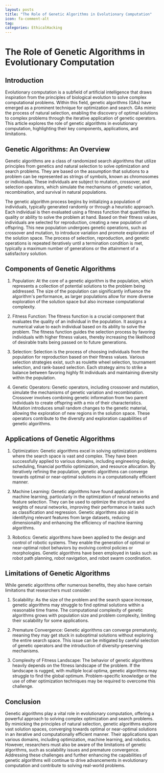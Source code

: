```yaml
---
layout: posts
title: "The Role of Genetic Algorithms in Evolutionary Computation"
icon: fa-comment-alt
tag:      
categories: EthicalHacking
---
```



# The Role of Genetic Algorithms in Evolutionary Computation

## Introduction

Evolutionary computation is a subfield of artificial intelligence that draws inspiration from the principles of biological evolution to solve complex computational problems. Within this field, genetic algorithms (GAs) have emerged as a prominent technique for optimization and search. GAs mimic the process of natural selection, enabling the discovery of optimal solutions to complex problems through the iterative application of genetic operators. This article explores the role of genetic algorithms in evolutionary computation, highlighting their key components, applications, and limitations.

## Genetic Algorithms: An Overview

Genetic algorithms are a class of randomized search algorithms that utilize principles from genetics and natural selection to solve optimization and search problems. They are based on the assumption that solutions to a problem can be represented as strings of symbols, known as chromosomes or individuals. These individuals are subject to mutation, crossover, and selection operators, which simulate the mechanisms of genetic variation, recombination, and survival in natural populations.

The genetic algorithm process begins by initializing a population of individuals, typically generated randomly or through a heuristic approach. Each individual is then evaluated using a fitness function that quantifies its quality or ability to solve the problem at hand. Based on their fitness values, individuals are selected for reproduction, creating a new population of offspring. This new population undergoes genetic operations, such as crossover and mutation, to introduce variation and promote exploration of the solution space. The process of selection, reproduction, and genetic operations is repeated iteratively until a termination condition is met, typically a maximum number of generations or the attainment of a satisfactory solution.

## Components of Genetic Algorithms

1. Population: At the core of a genetic algorithm is the population, which represents a collection of potential solutions to the problem being addressed. The size of the population can significantly influence the algorithm's performance, as larger populations allow for more diverse exploration of the solution space but also increase computational complexity.

2. Fitness Function: The fitness function is a crucial component that evaluates the quality of an individual in the population. It assigns a numerical value to each individual based on its ability to solve the problem. The fitness function guides the selection process by favoring individuals with higher fitness values, thereby increasing the likelihood of desirable traits being passed on to future generations.

3. Selection: Selection is the process of choosing individuals from the population for reproduction based on their fitness values. Various selection strategies exist, such as roulette wheel selection, tournament selection, and rank-based selection. Each strategy aims to strike a balance between favoring highly fit individuals and maintaining diversity within the population.

4. Genetic Operators: Genetic operators, including crossover and mutation, simulate the mechanisms of genetic variation and recombination. Crossover involves combining genetic information from two parent individuals to create offspring with a mix of their characteristics. Mutation introduces small random changes to the genetic material, allowing the exploration of new regions in the solution space. These operators contribute to the diversity and exploration capabilities of genetic algorithms.

## Applications of Genetic Algorithms

1. Optimization: Genetic algorithms excel in solving optimization problems where the search space is vast and complex. They have been successfully applied to various domains, including engineering design, scheduling, financial portfolio optimization, and resource allocation. By iteratively refining the population, genetic algorithms can converge towards optimal or near-optimal solutions in a computationally efficient manner.

2. Machine Learning: Genetic algorithms have found applications in machine learning, particularly in the optimization of neural networks and feature selection. They can be used to optimize the structure and weights of neural networks, improving their performance in tasks such as classification and regression. Genetic algorithms also aid in identifying relevant features from large datasets, reducing dimensionality and enhancing the efficiency of machine learning algorithms.

3. Robotics: Genetic algorithms have been applied to the design and control of robotic systems. They enable the generation of optimal or near-optimal robot behaviors by evolving control policies or morphologies. Genetic algorithms have been employed in tasks such as robot path planning, robot navigation, and robot swarm coordination.

## Limitations of Genetic Algorithms

While genetic algorithms offer numerous benefits, they also have certain limitations that researchers must consider:

1. Scalability: As the size of the problem and the search space increase, genetic algorithms may struggle to find optimal solutions within a reasonable time frame. The computational complexity of genetic algorithms grows with population size and problem complexity, limiting their scalability for some applications.

2. Premature Convergence: Genetic algorithms can converge prematurely, meaning they may get stuck in suboptimal solutions without exploring the entire search space. This issue can be mitigated by careful selection of genetic operators and the introduction of diversity-preserving mechanisms.

3. Complexity of Fitness Landscape: The behavior of genetic algorithms heavily depends on the fitness landscape of the problem. If the landscape is rugged, with multiple local optima, genetic algorithms may struggle to find the global optimum. Problem-specific knowledge or the use of other optimization techniques may be required to overcome this challenge.

## Conclusion

Genetic algorithms play a vital role in evolutionary computation, offering a powerful approach to solving complex optimization and search problems. By mimicking the principles of natural selection, genetic algorithms explore vast solution spaces, converging towards optimal or near-optimal solutions in an iterative and computationally efficient manner. Their applications span various domains, including optimization, machine learning, and robotics. However, researchers must also be aware of the limitations of genetic algorithms, such as scalability issues and premature convergence. Addressing these challenges and further enhancing the capabilities of genetic algorithms will continue to drive advancements in evolutionary computation and contribute to solving real-world problems.